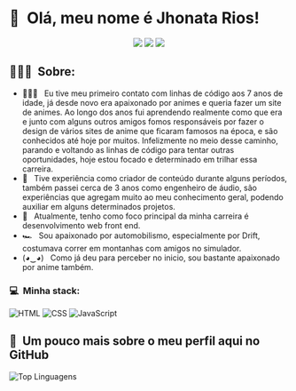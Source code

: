 <h1>👋 &nbsp;Olá, meu nome é Jhonata Rios!</h1>

<p align="center">
<a href="https://jhonatarios.github.io"><img src="https://img.shields.io/badge/-jhonatarios.github.io-3423A6?style=flat-square&logo=Google-Chrome&logoColor=white"/></a>
<a href="https://www.linkedin.com/in/jhonatarios/"><img src="https://img.shields.io/badge/-Jhonata%20Viana%20Rios-0077B5?style=flat-square&logo=Linkedin&logoColor=white"/></a>
<a href="mailto:jhowrk@icloud.com"><img src="https://img.shields.io/badge/-jhowrk@icloud.com-D14836?style=flat-square&logo=Icloud&logoColor=white"/></a>
</p>

<h2> 👨🏻‍💻 &nbsp;Sobre: </h2>

- 👨🏻‍💻 &nbsp; Eu tive meu primeiro contato com linhas de código aos 7 anos de idade, já desde novo era apaixonado por animes e queria fazer um site de animes. Ao longo dos anos fui aprendendo realmente como que era e junto com alguns outros amigos fomos responsáveis por fazer o design de vários sites de anime que ficaram famosos na época, e são conhecidos até hoje por muitos. Infelizmente no meio desse caminho, parando e voltando as linhas de código para tentar outras oportunidades, hoje estou focado e determinado em trilhar essa carreira.
- 💚 &nbsp; Tive experiência como criador de conteúdo durante alguns períodos, também passei cerca de 3 anos como engenheiro de áudio, são experiências que agregam muito ao meu conhecimento geral, podendo auxiliar em alguns determinados projetos.
- 🚀 &nbsp; Atualmente, tenho como foco principal da minha carreira é desenvolvimento web front end.
- 🏎 &nbsp; Sou apaixonado por automobilismo, especialmente por Drift, costumava correr em montanhas com amigos no simulador. 
- (◕‿◕) &nbsp; Como já deu para perceber no inicio, sou bastante apaixonado por anime também.

<h3>💻 &nbsp;Minha stack:</h3>

![HTML](https://img.shields.io/badge/-HTML-333333?style=flat&logo=HTML5)
![CSS](https://img.shields.io/badge/-CSS-333333?style=flat&logo=CSS3&logoColor=1572B6)
![JavaScript](https://img.shields.io/badge/-JavaScript-333333?style=flat&logo=javascript)

<h2>🚀 &nbsp;Um pouco mais sobre o meu perfil aqui no GitHub</h2>

![Top Linguagens](https://github-readme-stats.vercel.app/api/top-langs/?username=jhonatarios&theme=dark&show_icons=true&layout=compact)
